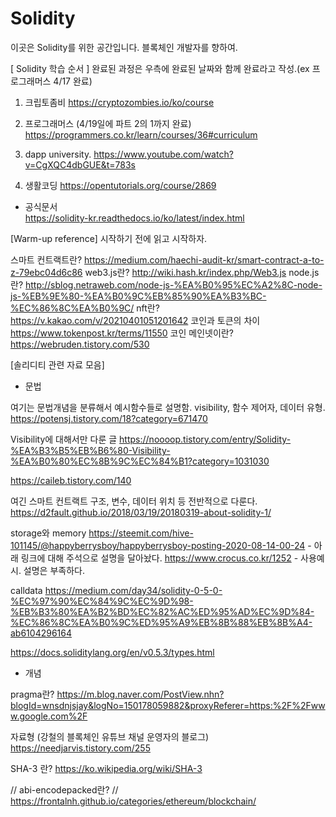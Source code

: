 # Solidity

이곳은 Solidity를 위한 공간입니다.
블록체인 개발자를 향하여.



[ Solidity 학습 순서 ]
완료된 과정은 우측에 완료된 날짜와 함께 완료라고 작성.(ex 프로그래머스 4/17 완료)

1. 크립토좀비
https://cryptozombies.io/ko/course


2. 프로그래머스 (4/19일에 파트 2의 1까지 완료)
https://programmers.co.kr/learn/courses/36#curriculum 

3. dapp university.
https://www.youtube.com/watch?v=CgXQC4dbGUE&t=783s

4. 생활코딩
https://opentutorials.org/course/2869


- 공식문서  
https://solidity-kr.readthedocs.io/ko/latest/index.html



[Warm-up reference]
시작하기 전에 읽고 시작하자.

스마트 컨트랙트란? https://medium.com/haechi-audit-kr/smart-contract-a-to-z-79ebc04d6c86
web3.js란? http://wiki.hash.kr/index.php/Web3.js
node.js란? http://sblog.netraweb.com/node-js-%EA%B0%95%EC%A2%8C-node-js-%EB%9E%80-%EA%B0%9C%EB%85%90%EA%B3%BC-%EC%86%8C%EA%B0%9C/
nft란? https://v.kakao.com/v/20210401051201642
코인과 토큰의 차이 https://www.tokenpost.kr/terms/11550
코인 메인넷이란? https://webruden.tistory.com/530


[솔리디티 관련 자료 모음]

- 문법 

여기는 문법개념을 분류해서 예시함수들로 설명함. visibility, 함수 제어자, 데이터 유형.
https://potensj.tistory.com/18?category=671470

Visibility에 대해서만 다룬 글
https://noooop.tistory.com/entry/Solidity-%EA%B3%B5%EB%B6%80-Visibility-%EA%B0%80%EC%8B%9C%EC%84%B1?category=1031030

https://caileb.tistory.com/140  


여긴 스마트 컨트랙트 구조, 변수, 데이터 위치 등 전반적으로 다룬다.
https://d2fault.github.io/2018/03/19/20180319-about-solidity-1/


storage와 memory
https://steemit.com/hive-101145/@happyberrysboy/happyberrysboy-posting-2020-08-14-00-24 - 아래 링크에 대해 주석으로 설명을 달아놨다.
https://www.crocus.co.kr/1252 - 사용예시. 설명은 부족하다.

calldata
https://medium.com/day34/solidity-0-5-0-%EC%97%90%EC%84%9C%EC%9D%98-%EB%B3%80%EA%B2%BD%EC%82%AC%ED%95%AD%EC%9D%84-%EC%86%8C%EA%B0%9C%ED%95%A9%EB%8B%88%EB%8B%A4-ab6104296164

https://docs.soliditylang.org/en/v0.5.3/types.html


- 개념

pragma란?
https://m.blog.naver.com/PostView.nhn?blogId=wnsdnjsjay&logNo=150178059882&proxyReferer=https:%2F%2Fwww.google.com%2F


자료형 (강철의 블록체인 유튜브 채널 운영자의 블로그)
https://needjarvis.tistory.com/255

SHA-3 란?
https://ko.wikipedia.org/wiki/SHA-3

// abi-encodepacked란?
// https://frontalnh.github.io/categories/ethereum/blockchain/